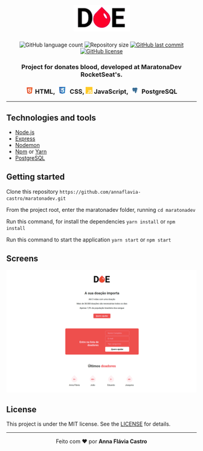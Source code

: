 <h1 align="center">
    <img alt="" title="" src="images/logo.png">
</h1>

<p align="center">
  <img alt="GitHub language count" src="https://img.shields.io/github/languages/count/annaflavia-castro/maratonadev.svg">

  <img alt="Repository size" src="https://img.shields.io/github/repo-size/annaflavia-castro/maratonadev.svg">
  
  <a href="https://github.com/annaflavia-castro/maratonadev/commits/master">
    <img alt="GitHub last commit" src="https://img.shields.io/github/last-commit/annaflavia-castro/maratonadev.svg"></a>
  
  <a href="https://github.com/annaflavia-castro/maratonadev/blob/master/LICENSE">
    <img alt="GitHub license" src="https://img.shields.io/badge/license-MIT-success?style=flat"></a>
</p>

<h3 align="center"> Project for donates blood, developed at MaratonaDev RocketSeat's. </h3>

<h3 align="center"><img src="images/html.png" alt="html" height="18"> HTML, <img src="images/css.png" alt="css" height="18"> CSS, <img src="images/js.png" alt="js" height="18"> JavaScript, <img src="images/postgresql.png" alt="postgresql" height="18"> PostgreSQL </h3>

---

## Technologies and tools

<ul>
    <li><a href="https://nodejs.org/en/">Node.js</a></li>
    <li><a href="https://expressjs.com/pt-br/">Express</a></li>
    <li><a href="https://www.npmjs.com/package/nodemon">Nodemon</a></li>
    <li><a href="https://www.npmjs.com/get-npm">Npm</a> or <a href="https://classic.yarnpkg.com/pt-BR/docs/install/#debian-stable">Yarn</a></li>
    <li><a href="https://www.postgresql.org/">PostgreSQL</a></li>
</ul>

## Getting started

Clone this repository `https://github.com/annaflavia-castro/maratonadev.git`

From the project root, enter the maratonadev folder, running `cd maratonadev`

Run this command, for install the dependencies `yarn install` or `npm install`

Run this command to start the application `yarn start` or `npm start`

## Screens

![image](https://github.com/annaflavia-castro/maratonadev/blob/master/images/screen-web.png)

## License
This project is under the MIT license. See the [LICENSE](LICENSE.md) for details.

---

<p align="center">Feito com ❤️ por <strong>Anna Flávia Castro</p>

